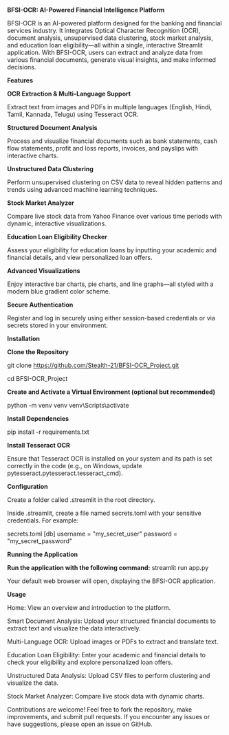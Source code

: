 ****BFSI-OCR: AI-Powered Financial Intelligence Platform****

BFSI-OCR is an AI-powered platform designed for the banking and financial services industry. It integrates Optical Character Recognition (OCR), document analysis, unsupervised data clustering, stock market analysis, and education loan eligibility—all within a single, interactive Streamlit application. With BFSI-OCR, users can extract and analyze data from various financial documents, generate visual insights, and make informed decisions.

****Features****

**OCR Extraction & Multi-Language Support**

Extract text from images and PDFs in multiple languages (English, Hindi, Tamil, Kannada, Telugu) using Tesseract OCR.

**Structured Document Analysis**

Process and visualize financial documents such as bank statements, cash flow statements, profit and loss reports, invoices, and payslips with interactive charts.

**Unstructured Data Clustering**

Perform unsupervised clustering on CSV data to reveal hidden patterns and trends using advanced machine learning techniques.

**Stock Market Analyzer**

Compare live stock data from Yahoo Finance over various time periods with dynamic, interactive visualizations.

**Education Loan Eligibility Checker**

Assess your eligibility for education loans by inputting your academic and financial details, and view personalized loan offers.

**Advanced Visualizations**

Enjoy interactive bar charts, pie charts, and line graphs—all styled with a modern blue gradient color scheme.

**Secure Authentication**

Register and log in securely using either session-based credentials or via secrets stored in your environment.

**Installation**

**Clone the Repository**

git clone https://github.com/Stealth-21/BFSI-OCR_Project.git

cd BFSI-OCR_Project

**Create and Activate a Virtual Environment (optional but recommended)**

python -m venv venv
venv\Scripts\activate

**Install Dependencies**

pip install -r requirements.txt

**Install Tesseract OCR**

Ensure that Tesseract OCR is installed on your system and its path is set correctly in the code (e.g., on Windows, update pytesseract.pytesseract.tesseract_cmd).

**Configuration**

Create a folder called .streamlit in the root directory.

Inside .streamlit, create a file named secrets.toml with your sensitive credentials. For example:

secrets.toml
[db]
username = "my_secret_user"
password = "my_secret_password"

**Running the Application**

**Run the application with the following command:**
streamlit run app.py

Your default web browser will open, displaying the BFSI-OCR application.

**Usage**

Home: View an overview and introduction to the platform.

Smart Document Analysis: Upload your structured financial documents to extract text and visualize the data interactively.

Multi-Language OCR: Upload images or PDFs to extract and translate text.

Education Loan Eligibility: Enter your academic and financial details to check your eligibility and explore personalized loan offers.

Unstructured Data Analysis: Upload CSV files to perform clustering and visualize the data.

Stock Market Analyzer: Compare live stock data with dynamic charts.

Contributions are welcome! Feel free to fork the repository, make improvements, and submit pull requests. If you encounter any issues or have suggestions, please open an issue on GitHub.
